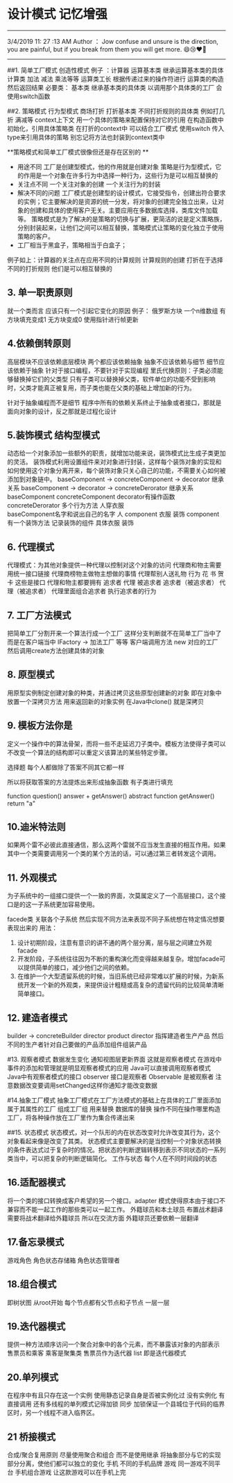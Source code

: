 # 设计模式  记忆增强
----------
3/4/2019 11: 27 :13 AM 
Author ： Jow
confuse and unsure is the direction, you are painful, but if you break from them you will get more. :smile::cry::heart::gift_heart:

---------
##1.  简单工厂模式  创造性模式
例子 ：计算器
运算基本类 继承运算基本类的具体计算类 加法 减法 乘法等等
 运算类工长 根据传递过来的操作符进行 运算类的构造 然后返回结果 
必要类：  基本类 继承基本类的具体类 以调用那个具体类的工厂 会使用switch函数


##2. 策略模式   行为型模式
商场打折
打折基本类 不同打折规则的具体类 例如打几折 满减等 
context上下文 用一个具体的策略来配置保持对它的引用 在构造函数中初始化，引用具体策略类
在打折的context中 可以结合工厂模式 使用switch 传入type来引用具体的策略 别忘记将方法也封装到context类中


**策略模式和简单工厂模式很像但还是存在区别的 **
* 用途不同
工厂是创建型模式，他的作用就是创建对象
策略是行为型模式，它的作用是一个对象在许多行为中选择一种行为，这些行为是可以相互替换的
* 关注点不同
一个关注对象的创建
一个关注行为的封装
* 解决不同的问题
工厂模式是创建型的设计模式，它接受指令，创建出符合要求的实例；它主要解决的是资源的统一分发，将对象的创建完全独立出来，让对象的创建和具体的使用客户无关。主要应用在多数据库选择，类库文件加载等。 
策略模式是为了解决的是策略的切换与扩展，更简洁的说是定义策略族，分别封装起来，让他们之间可以相互替换，策略模式让策略的变化独立于使用策略的客户。
* 工厂相当于黑盒子，策略相当于白盒子；

例子如上：计算器的关注点在应用不同的计算规则 计算规则的创建  打折在于选择不同的打折规则 他们是可以相互替换的

## 3. 单一职责原则
就一个类而言 应该只有一个引起它变化的原因
例子： 俄罗斯方块 一个n维数组 有方块填充变成1 无方块变成0 使用指针进行帧更新

## 4.依赖倒转原则
高层模块不应该依赖底层模块 两个都应该依赖抽象
抽象不应该依赖与细节  细节应该依赖于抽象
针对于接口编程，不要针对于实现编程
里氏代换原则：子类必须能够替换掉它们的父类型 只有子类可以替换掉父类，软件单位的功能不受到影响时，父类才能真正被复用，而子类也能在父类的基础上增加新的行为。

针对于抽象编程而不是细节  程序中所有的依赖关系终止于抽象或者接口，那就是面向对象的设计，反之那就是过程化设计
## 5.装饰模式   结构型模式
动态给一个对象添加一些额外的职责，就增加功能来说，装饰模式比生成子类更加的灵活。
装饰模式利用设置组件来对对象进行封装，这样每个装饰对象的实现和如何使用这个对象分离开来，每个装饰对象只关心自己的功能，不需要关心如何被添加到对象链中。
baseComponent  -> concreteComponent -> decorator  继承关系
baseComponent  -> decorator -> concreteDerorator 继承关系
baseComponent  concreteComponent  decorator有操作函数  
concreteDerorator 多个行为方法
人穿衣服  
baseComponent名字和说出自己的名字
人 component
衣服  装饰 component  有一个装饰方法 记录装饰的组件
具体衣服 装饰

## 6. 代理模式
代理模式：为其他对象提供一种代理以控制对这个对象的访问
代理商和物主需要用统一接口链接 代理商榜物主做物主想做的事情
代理帮别人送礼物 
行为  花 书 贺卡 这些是接口 代理和物主都要拥有
追求者 代理 被追求者
追求者（被追求者）
代理（被追求者）  代理里面组合追求者 执行追求者的行为

## 7. 工厂方法模式
把简单工厂分割开来一个算法行成一个工厂  这样分支判断就不在简单工厂当中了而是在客户端当中
IFactory -> 加法工厂 等等
客户端调用方法
new 对应的工厂 然后调用create方法创建具体的对象

## 8. 原型模式
用原型实例制定创建对象的种类，并通过拷贝这些原型创建新的对象
即在对象中放置一个深拷贝方法 用来返回新的对象实例  在Java中clone() 就是深拷贝

## 9. 模板方法你是 
定义一个操作中的算法骨架，而将一些不走延迟刀子类中。模板方法使得子类可以不改变一个算法的结构即可以重定义该算法的某些特定步骤。

选择题 每个人都做除了答案不同其它都一样

所以将获取答案的方法提炼出来形成抽象函数 有子类进行填充

function question()  answer + getAnswer()
abstract function getAnswer() return "a"

## 10.迪米特法则
如果两个雷不必彼此直接通信，那么这两个雷就不应当发生直接的相互作用。如果其中一个类需要调用另一个类的某个方法的话，可以通过第三者转发这个调用。
## 11. 外观模式
为子系统中的一组接口提供一个一致的界面，次莫属定义了一个高层接口，这个接口是的这一子系统更加容易使用。

facede类 关联各个子系统 然后实现不同方法来表现不同子系统想在特定情况想要表现出来的
用法：
1. 设计初期阶段，注意有意识的讲不通的两个层分离，层与层之间建立外观facade
2. 开发阶段，子系统往往因为不断的重构演化而变得越来越复杂。增加facade可以提供简单的接口，减少他们之间的依赖。
3. 在维护一个大型遗留系统的时候，当旧系统已经非常难以扩展的时候，为新系统开发一个新的外观类，来提供设计粗糙或高复杂的遗留代码的比较简单清晰简单接口。


## 12. 建造者模式
builder -> concreteBuilder director product 
director 指挥建造者生产产品 然后不同的生产者针对自己要做的产品添加组件组装产品

#13. 观察者模式
数据发生变化 通知视图层更新界面 这就是观察者模式
在游戏中事件的添加和管理就是明显观察者模式的应用  Java可以直接调用观察者模式
Java中有观察者模式的接口  observer  接口是观察者  Observable 是被观察者  注意数据改变要调用setChanged这样你通知才能改变数据

#14.抽象工厂模式
抽象工厂模式在工厂方法模式的基础上在具体的工厂里面添加属于其属性的工厂 组成工厂组 用来替换
数据库的替换 操作不同在操作哪里构造工厂，将各种操作放在工厂里作为集合传递出来

##15. 状态模式
状态模式，对一个队形的内在状态改变时允许改变其行为，这个对象看起来像是改变了其类。
状态模式主要要解决的是当控制一个对象状态转换的条件表达式过于复杂时的情况。把状态的判断逻辑转移到表示不同状态的一系列类当中，可以把复杂的判断逻辑简化。
工作与状态  每个人在不同时间段的状态
## 16.适配器模式
将一个类的接口转换成客户希望的另一个接口。adapter 模式使得原本由于接口不兼容而不能一起工作的那些类可以一起工作。
外籍球员和本土球员 布置战术翻译需要将战术翻译给外籍球员
所以在交流方面 外籍球员还要依赖一层翻译
## 17.备忘录模式
游戏角色 角色状态存储箱 角色状态管理者
## 18.组合模式
即树状图 从root开始 每个节点都有父节点和子节点 一层一层
## 19.迭代器模式
提供一种方法顺序访问一个聚合对象中的各个元素，而不暴露该对象的内部表示
售票员和乘客 乘客是聚集类 售票员作为迭代器
list 即是迭代器模式
## 20.单列模式
在程序中有且只存在这一个实例
使用静态记录自身是否被实例化过 没有实例化 有直接调用
还有多线程的单列模式记得加锁 同步
加锁保证一个县城位于代码的临界区时，另一个线程不进入临界区。
## 21 桥接模式
合成/聚合复用原则
尽量使用聚合和组合 而不是使用继承
将抽象部分与它的实现部分分离，使他们都可以独立的变化
手机 不同的手机品牌 
游戏 同一游戏不同平台
手机组合游戏 让这款游戏可以在手机上完
## 



